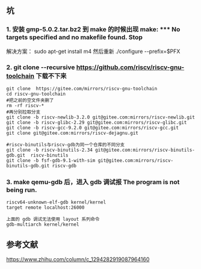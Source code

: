 ## 坑
### 1. 安装 gmp-5.0.2.tar.bz2 到 make 的时候出现 make: *** No targets specified and no makefile found.  Stop
解决方案：
sudo apt-get install m4
然后重新 ./configure --prefix=$PFX


### 2. git clone --recursive https://github.com/riscv/riscv-gnu-toolchain 下载不下来

```
git clone  https://gitee.com/mirrors/riscv-gnu-toolchain
cd riscv-gnu-toolchain
#把之前的空文件夹删了
rm -rf riscv-*
#再分别拉取分支
git clone -b riscv-newlib-3.2.0 git@gitee.com:mirrors/riscv-newlib.git
git clone -b riscv-glibc-2.29 git@gitee.com:mirrors/riscv-glibc.git
git clone -b riscv-gcc-9.2.0 git@gitee.com:mirrors/riscv-gcc.git
git clone git@gitee.com:mirrors/riscv-dejagnu.git

#riscv-binutils与riscv-gdb为同一个仓库的不同分支
git clone -b riscv-binutils-2.34 git@gitee.com:mirrors/riscv-binutils-gdb.git  riscv-binutils
git clone -b fsf-gdb-9.1-with-sim git@gitee.com:mirrors/riscv-binutils-gdb.git riscv-gdb
```

### 3. make qemu-gdb 后，进入 gdb 调试报 The program is not being run.
```
riscv64-unknown-elf-gdb kernel/kernel
target remote localhost:26000

上面的 gdb 调试无法使用 layout 系列命令
gdb-multiarch kernel/kernel
```

## 参考文献
https://www.zhihu.com/column/c_1294282919087964160
